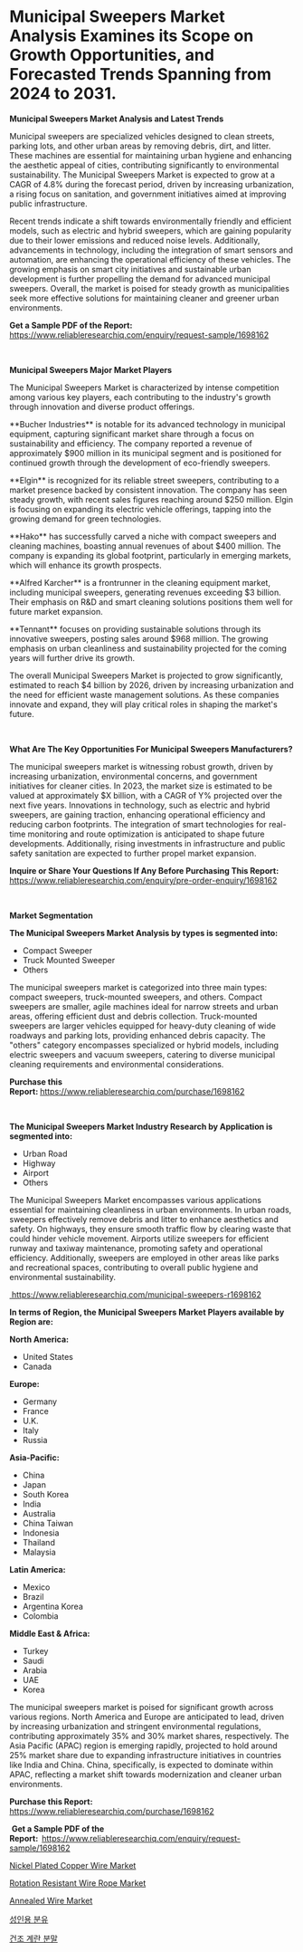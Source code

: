 <p><h1>Municipal Sweepers Market Analysis Examines its Scope on Growth Opportunities, and Forecasted Trends Spanning from 2024 to 2031.</h1></p><p><strong>Municipal Sweepers Market Analysis and Latest Trends</strong></p>
<p><p>Municipal sweepers are specialized vehicles designed to clean streets, parking lots, and other urban areas by removing debris, dirt, and litter. These machines are essential for maintaining urban hygiene and enhancing the aesthetic appeal of cities, contributing significantly to environmental sustainability. The Municipal Sweepers Market is expected to grow at a CAGR of 4.8% during the forecast period, driven by increasing urbanization, a rising focus on sanitation, and government initiatives aimed at improving public infrastructure.</p><p>Recent trends indicate a shift towards environmentally friendly and efficient models, such as electric and hybrid sweepers, which are gaining popularity due to their lower emissions and reduced noise levels. Additionally, advancements in technology, including the integration of smart sensors and automation, are enhancing the operational efficiency of these vehicles. The growing emphasis on smart city initiatives and sustainable urban development is further propelling the demand for advanced municipal sweepers. Overall, the market is poised for steady growth as municipalities seek more effective solutions for maintaining cleaner and greener urban environments.</p></p>
<p><strong>Get a Sample PDF of the Report:&nbsp;</strong> <a href="https://www.reliableresearchiq.com/enquiry/request-sample/1698162?utm_campaign=103&utm_medium=2&utm_source=Github&utm_content=ia&utm_term=16122024&utm_id=municipal-sweepers">https://www.reliableresearchiq.com/enquiry/request-sample/1698162</a></p>
<p>&nbsp;</p>
<p><strong>Municipal Sweepers Major Market Players</strong></p>
<p><p>The Municipal Sweepers Market is characterized by intense competition among various key players, each contributing to the industry's growth through innovation and diverse product offerings. </p><p>**Bucher Industries** is notable for its advanced technology in municipal equipment, capturing significant market share through a focus on sustainability and efficiency. The company reported a revenue of approximately $900 million in its municipal segment and is positioned for continued growth through the development of eco-friendly sweepers.</p><p>**Elgin** is recognized for its reliable street sweepers, contributing to a market presence backed by consistent innovation. The company has seen steady growth, with recent sales figures reaching around $250 million. Elgin is focusing on expanding its electric vehicle offerings, tapping into the growing demand for green technologies.</p><p>**Hako** has successfully carved a niche with compact sweepers and cleaning machines, boasting annual revenues of about $400 million. The company is expanding its global footprint, particularly in emerging markets, which will enhance its growth prospects.</p><p>**Alfred Karcher** is a frontrunner in the cleaning equipment market, including municipal sweepers, generating revenues exceeding $3 billion. Their emphasis on R&D and smart cleaning solutions positions them well for future market expansion.</p><p>**Tennant** focuses on providing sustainable solutions through its innovative sweepers, posting sales around $968 million. The growing emphasis on urban cleanliness and sustainability projected for the coming years will further drive its growth.</p><p>The overall Municipal Sweepers Market is projected to grow significantly, estimated to reach $4 billion by 2026, driven by increasing urbanization and the need for efficient waste management solutions. As these companies innovate and expand, they will play critical roles in shaping the market's future.</p></p>
<p>&nbsp;</p>
<p><strong>What Are The Key Opportunities For Municipal Sweepers Manufacturers?</strong></p>
<p><p>The municipal sweepers market is witnessing robust growth, driven by increasing urbanization, environmental concerns, and government initiatives for cleaner cities. In 2023, the market size is estimated to be valued at approximately $X billion, with a CAGR of Y% projected over the next five years. Innovations in technology, such as electric and hybrid sweepers, are gaining traction, enhancing operational efficiency and reducing carbon footprints. The integration of smart technologies for real-time monitoring and route optimization is anticipated to shape future developments. Additionally, rising investments in infrastructure and public safety sanitation are expected to further propel market expansion.</p></p>
<p><strong>Inquire or Share Your Questions If Any Before Purchasing This Report:</strong> <a href="https://www.reliableresearchiq.com/enquiry/pre-order-enquiry/1698162?utm_campaign=103&utm_medium=2&utm_source=Github&utm_content=ia&utm_term=16122024&utm_id=municipal-sweepers">https://www.reliableresearchiq.com/enquiry/pre-order-enquiry/1698162</a></p>
<p>&nbsp;</p>
<p><strong>Market Segmentation</strong></p>
<p><strong>The Municipal Sweepers Market Analysis by types is segmented into:</strong></p>
<p><ul><li>Compact Sweeper</li><li>Truck Mounted Sweeper</li><li>Others</li></ul></p>
<p><p>The municipal sweepers market is categorized into three main types: compact sweepers, truck-mounted sweepers, and others. Compact sweepers are smaller, agile machines ideal for narrow streets and urban areas, offering efficient dust and debris collection. Truck-mounted sweepers are larger vehicles equipped for heavy-duty cleaning of wide roadways and parking lots, providing enhanced debris capacity. The "others" category encompasses specialized or hybrid models, including electric sweepers and vacuum sweepers, catering to diverse municipal cleaning requirements and environmental considerations.</p></p>
<p><strong>Purchase this Report:&nbsp;</strong><a href="https://www.reliableresearchiq.com/purchase/1698162?utm_campaign=103&utm_medium=2&utm_source=Github&utm_content=ia&utm_term=16122024&utm_id=municipal-sweepers">https://www.reliableresearchiq.com/purchase/1698162</a></p>
<p>&nbsp;</p>
<p><strong>The Municipal Sweepers Market Industry Research by Application is segmented into:</strong></p>
<p><ul><li>Urban Road</li><li>Highway</li><li>Airport</li><li>Others</li></ul></p>
<p><p>The Municipal Sweepers Market encompasses various applications essential for maintaining cleanliness in urban environments. In urban roads, sweepers effectively remove debris and litter to enhance aesthetics and safety. On highways, they ensure smooth traffic flow by clearing waste that could hinder vehicle movement. Airports utilize sweepers for efficient runway and taxiway maintenance, promoting safety and operational efficiency. Additionally, sweepers are employed in other areas like parks and recreational spaces, contributing to overall public hygiene and environmental sustainability.</p></p>
<p><a href="https://www.reliableresearchiq.com/municipal-sweepers-r1698162?utm_campaign=103&utm_medium=2&utm_source=Github&utm_content=ia&utm_term=16122024&utm_id=municipal-sweepers">&nbsp;https://www.reliableresearchiq.com/municipal-sweepers-r1698162</a></p>
<p><strong>In terms of Region, the Municipal Sweepers Market Players available by Region are:</strong></p>
<p>
    <p> <strong> North America: </strong>
        <ul>
            <li>United States</li>
            <li>Canada</li>
        </ul>
        </p> 
    <p> <strong> Europe: </strong>
        <ul>
            <li>Germany</li>
            <li>France</li>
            <li>U.K.</li>
            <li>Italy</li>
            <li>Russia</li>
        </ul>
        </p> 
    <p> <strong> Asia-Pacific: </strong>
        <ul>
            <li>China</li>
            <li>Japan</li>
            <li>South Korea</li>
            <li>India</li>
            <li>Australia</li>
            <li>China Taiwan</li>
            <li>Indonesia</li>
            <li>Thailand</li>
            <li>Malaysia</li>
        </ul>
        </p> 
    <p> <strong> Latin America: </strong>
        <ul>
            <li>Mexico</li>
            <li>Brazil</li>
            <li>Argentina Korea</li>
            <li>Colombia</li>
        </ul>
        </p> 
    <p> <strong> Middle East & Africa: </strong>
        <ul>
            <li>Turkey</li>
            <li>Saudi</li>
            <li>Arabia</li>
            <li>UAE</li>
            <li>Korea</li>
        </ul>
    </p>
    </p>
<p><p>The municipal sweepers market is poised for significant growth across various regions. North America and Europe are anticipated to lead, driven by increasing urbanization and stringent environmental regulations, contributing approximately 35% and 30% market shares, respectively. The Asia Pacific (APAC) region is emerging rapidly, projected to hold around 25% market share due to expanding infrastructure initiatives in countries like India and China. China, specifically, is expected to dominate within APAC, reflecting a market shift towards modernization and cleaner urban environments.</p></p>
<p><strong>Purchase this Report: </strong><a href="https://www.reliableresearchiq.com/purchase/1698162?utm_campaign=103&utm_medium=2&utm_source=Github&utm_content=ia&utm_term=16122024&utm_id=municipal-sweepers">https://www.reliableresearchiq.com/purchase/1698162</a></p>
<p>&nbsp;<strong>Get a Sample PDF of the Report:&nbsp;&nbsp;</strong><a href="https://www.reliableresearchiq.com/enquiry/request-sample/1698162?utm_campaign=103&utm_medium=2&utm_source=Github&utm_content=ia&utm_term=16122024&utm_id=municipal-sweepers">https://www.reliableresearchiq.com/enquiry/request-sample/1698162</a></p>
<p><strong></strong></p>
<p><p><a href="https://www.linkedin.com/pulse/nickel-plated-copper-wire-market-analysis-application-sale-volume-pjt2f?utm_campaign=103&utm_medium=2&utm_source=Github&utm_content=ia&utm_term=16122024&utm_id=municipal-sweepers">Nickel Plated Copper Wire Market</a></p><p><a href="https://www.linkedin.com/pulse/rotation-resistant-wire-rope-market-analysis-report-2024-2031-cagr-yupvf?utm_campaign=103&utm_medium=2&utm_source=Github&utm_content=ia&utm_term=16122024&utm_id=municipal-sweepers">Rotation Resistant Wire Rope Market</a></p><p><a href="https://www.linkedin.com/pulse/future-annealed-wire-market-growth-predictions-cagr-5as-well-dzswf?utm_campaign=103&utm_medium=2&utm_source=Github&utm_content=ia&utm_term=16122024&utm_id=municipal-sweepers">Annealed Wire Market</a></p><p><a href="https://github.com/laholand/Market-Research-Report-List-6/blob/main/367388027609.md?utm_campaign=103&utm_medium=2&utm_source=Github&utm_content=ia&utm_term=16122024&utm_id=municipal-sweepers">성인용 분유</a></p><p><a href="https://github.com/laholand/Market-Research-Report-List-6/blob/main/858073327578.md?utm_campaign=103&utm_medium=2&utm_source=Github&utm_content=ia&utm_term=16122024&utm_id=municipal-sweepers">건조 계란 분말</a></p></p>